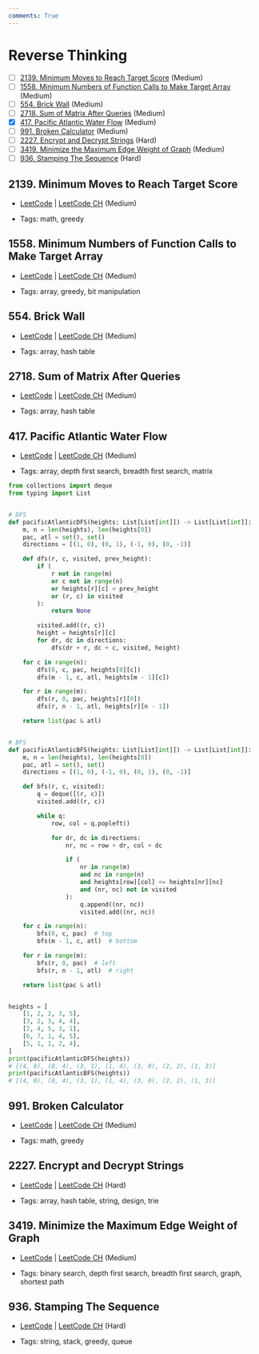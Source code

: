 ```yaml
---
comments: True
---
```


# Reverse Thinking

- [ ] [2139. Minimum Moves to Reach Target Score](https://leetcode.cn/problems/minimum-moves-to-reach-target-score/) (Medium)
- [ ] [1558. Minimum Numbers of Function Calls to Make Target Array](https://leetcode.cn/problems/minimum-numbers-of-function-calls-to-make-target-array/) (Medium)
- [ ] [554. Brick Wall](https://leetcode.cn/problems/brick-wall/) (Medium)
- [ ] [2718. Sum of Matrix After Queries](https://leetcode.cn/problems/sum-of-matrix-after-queries/) (Medium)
- [x] [417. Pacific Atlantic Water Flow](https://leetcode.cn/problems/pacific-atlantic-water-flow/) (Medium)
- [ ] [991. Broken Calculator](https://leetcode.cn/problems/broken-calculator/) (Medium)
- [ ] [2227. Encrypt and Decrypt Strings](https://leetcode.cn/problems/encrypt-and-decrypt-strings/) (Hard)
- [ ] [3419. Minimize the Maximum Edge Weight of Graph](https://leetcode.cn/problems/minimize-the-maximum-edge-weight-of-graph/) (Medium)
- [ ] [936. Stamping The Sequence](https://leetcode.cn/problems/stamping-the-sequence/) (Hard)

## 2139. Minimum Moves to Reach Target Score

-   [LeetCode](https://leetcode.com/problems/minimum-moves-to-reach-target-score/) | [LeetCode CH](https://leetcode.cn/problems/minimum-moves-to-reach-target-score/) (Medium)

-   Tags: math, greedy

## 1558. Minimum Numbers of Function Calls to Make Target Array

-   [LeetCode](https://leetcode.com/problems/minimum-numbers-of-function-calls-to-make-target-array/) | [LeetCode CH](https://leetcode.cn/problems/minimum-numbers-of-function-calls-to-make-target-array/) (Medium)

-   Tags: array, greedy, bit manipulation

## 554. Brick Wall

-   [LeetCode](https://leetcode.com/problems/brick-wall/) | [LeetCode CH](https://leetcode.cn/problems/brick-wall/) (Medium)

-   Tags: array, hash table

## 2718. Sum of Matrix After Queries

-   [LeetCode](https://leetcode.com/problems/sum-of-matrix-after-queries/) | [LeetCode CH](https://leetcode.cn/problems/sum-of-matrix-after-queries/) (Medium)

-   Tags: array, hash table

## 417. Pacific Atlantic Water Flow

-   [LeetCode](https://leetcode.com/problems/pacific-atlantic-water-flow/) | [LeetCode CH](https://leetcode.cn/problems/pacific-atlantic-water-flow/) (Medium)

-   Tags: array, depth first search, breadth first search, matrix

```python title="417. Pacific Atlantic Water Flow - Python Solution"
from collections import deque
from typing import List


# DFS
def pacificAtlanticDFS(heights: List[List[int]]) -> List[List[int]]:
    m, n = len(heights), len(heights[0])
    pac, atl = set(), set()
    directions = [(1, 0), (0, 1), (-1, 0), (0, -1)]

    def dfs(r, c, visited, prev_height):
        if (
            r not in range(m)
            or c not in range(n)
            or heights[r][c] < prev_height
            or (r, c) in visited
        ):
            return None

        visited.add((r, c))
        height = heights[r][c]
        for dr, dc in directions:
            dfs(dr + r, dc + c, visited, height)

    for c in range(n):
        dfs(0, c, pac, heights[0][c])
        dfs(m - 1, c, atl, heights[m - 1][c])

    for r in range(m):
        dfs(r, 0, pac, heights[r][0])
        dfs(r, n - 1, atl, heights[r][n - 1])

    return list(pac & atl)


# BFS
def pacificAtlanticBFS(heights: List[List[int]]) -> List[List[int]]:
    m, n = len(heights), len(heights[0])
    pac, atl = set(), set()
    directions = [(1, 0), (-1, 0), (0, 1), (0, -1)]

    def bfs(r, c, visited):
        q = deque([(r, c)])
        visited.add((r, c))

        while q:
            row, col = q.popleft()

            for dr, dc in directions:
                nr, nc = row + dr, col + dc

                if (
                    nr in range(m)
                    and nc in range(n)
                    and heights[row][col] <= heights[nr][nc]
                    and (nr, nc) not in visited
                ):
                    q.append((nr, nc))
                    visited.add((nr, nc))

    for c in range(n):
        bfs(0, c, pac)  # top
        bfs(m - 1, c, atl)  # bottom

    for r in range(m):
        bfs(r, 0, pac)  # left
        bfs(r, n - 1, atl)  # right

    return list(pac & atl)


heights = [
    [1, 2, 2, 3, 5],
    [3, 2, 3, 4, 4],
    [2, 4, 5, 3, 1],
    [6, 7, 1, 4, 5],
    [5, 1, 1, 2, 4],
]
print(pacificAtlanticDFS(heights))
# [(4, 0), (0, 4), (3, 1), (1, 4), (3, 0), (2, 2), (1, 3)]
print(pacificAtlanticBFS(heights))
# [(4, 0), (0, 4), (3, 1), (1, 4), (3, 0), (2, 2), (1, 3)]

```

## 991. Broken Calculator

-   [LeetCode](https://leetcode.com/problems/broken-calculator/) | [LeetCode CH](https://leetcode.cn/problems/broken-calculator/) (Medium)

-   Tags: math, greedy

## 2227. Encrypt and Decrypt Strings

-   [LeetCode](https://leetcode.com/problems/encrypt-and-decrypt-strings/) | [LeetCode CH](https://leetcode.cn/problems/encrypt-and-decrypt-strings/) (Hard)

-   Tags: array, hash table, string, design, trie

## 3419. Minimize the Maximum Edge Weight of Graph

-   [LeetCode](https://leetcode.com/problems/minimize-the-maximum-edge-weight-of-graph/) | [LeetCode CH](https://leetcode.cn/problems/minimize-the-maximum-edge-weight-of-graph/) (Medium)

-   Tags: binary search, depth first search, breadth first search, graph, shortest path

## 936. Stamping The Sequence

-   [LeetCode](https://leetcode.com/problems/stamping-the-sequence/) | [LeetCode CH](https://leetcode.cn/problems/stamping-the-sequence/) (Hard)

-   Tags: string, stack, greedy, queue
